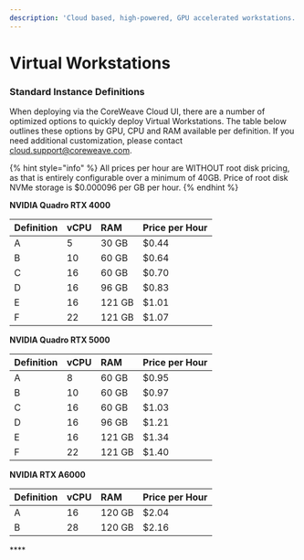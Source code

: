 ```yaml
---
description: 'Cloud based, high-powered, GPU accelerated workstations.'
---
```


# Virtual Workstations

### Standard Instance Definitions

When deploying via the CoreWeave Cloud UI, there are a number of optimized options to quickly deploy Virtual Workstations. The table below outlines these options by GPU, CPU and RAM available per definition.  If you need additional customization, please contact cloud.support@coreweave.com.

{% hint style="info" %}
All prices per hour are WITHOUT root disk pricing, as that is entirely configurable over a minimum of 40GB. Price of root disk NVMe storage is $0.000096 per GB per hour.
{% endhint %}

**NVIDIA Quadro RTX 4000**

| Definition | vCPU | RAM | Price per Hour |
| :--- | :--- | :--- | :--- |
| A | 5 | 30 GB | $0.44 |
| B | 10 | 60 GB | $0.64 |
| C | 16 | 60 GB | $0.70 |
| D | 16 | 96 GB | $0.83 |
| E | 16 | 121 GB | $1.01 |
| F | 22 | 121 GB | $1.07 |

**NVIDIA Quadro RTX 5000**

| **Definition** | vCPU | RAM | Price per Hour |
| :--- | :--- | :--- | :--- |
| A | 8 | 60 GB | $0.95 |
| B | 10 | 60 GB | $0.97 |
| C | 16 | 60 GB | $1.03 |
| D | 16 | 96 GB | $1.21 |
| E | 16 | 121 GB | $1.34 |
| F | 22 | 121 GB | $1.40 |

**NVIDIA RTX A6000**

| **Definition** | vCPU | RAM | Price per Hour |
| :--- | :--- | :--- | :--- |
| A | 16 | 120 GB | $2.04 |
| B | 28 | 120 GB | $2.16 |

\*\*\*\*

